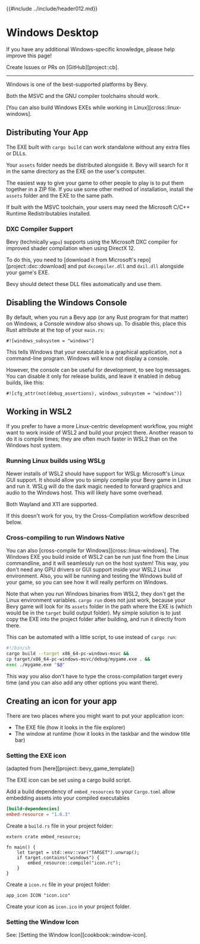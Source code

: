{{#include ../include/header012.md}}

# Windows Desktop

If you have any additional Windows-specific knowledge,
please help improve this page!

Create Issues or PRs on [GitHub][project::cb].

---

Windows is one of the best-supported platforms by Bevy.

Both the MSVC and the GNU compiler toolchains should work.

[You can also build Windows EXEs while working in Linux][cross::linux-windows].

## Distributing Your App

The EXE built with `cargo build` can work standalone without any extra files or DLLs.

Your `assets` folder needs be distributed alongside it. Bevy will search for it in
the same directory as the EXE on the user's computer.

The easiest way to give your game to other people to play is to put them
together in a ZIP file. If you use some other method of installation,
install the `assets` folder and the EXE to the same path.

If built with the MSVC toolchain, your users may need the Microsoft C/C++
Runtime Redistributables installed.

### DXC Compiler Support

Bevy (technically `wgpu`) supports using the Microsoft DXC compiler for
improved shader compilation when using DirectX 12.

To do this, you need to [download it from Microsoft's
repo][project::dxc::download] and put `dxcompiler.dll` and `dxil.dll`
alongside your game's EXE.

Bevy should detect these DLL files automatically and use them.

## Disabling the Windows Console

By default, when you run a Bevy app (or any Rust program for that matter)
on Windows, a Console window also shows up. To disable this,
place this Rust attribute at the top of your `main.rs`:

```rust,no_run,noplayground
#![windows_subsystem = "windows"]
```

This tells Windows that your executable is a graphical application, not a
command-line program. Windows will know not display a console.

However, the console can be useful for development, to see log messages.
You can disable it only for release builds, and leave it enabled in debug
builds, like this:

```rust,no_run,noplayground
#![cfg_attr(not(debug_assertions), windows_subsystem = "windows")]
```

## Working in WSL2

If you prefer to have a more Linux-centric development workflow, you might want
to work inside of WSL2 and build your project there. Another reason to do it is
compile times; they are often much faster in WSL2 than on the Windows host
system.

### Running Linux builds using WSLg

Newer installs of WSL2 should have support for WSLg: Microsoft's Linux GUI
support. It should allow you to simply compile your Bevy game in Linux and
run it. WSLg will do the dark magic needed to forward graphics and audio to
the Windows host. This will likely have some overhead.

Both Wayland and X11 are supported.

If this doesn't work for you, try the Cross-Compilation workflow described
below.

### Cross-compiling to run Windows Native

You can also [cross-compile for Windows][cross::linux-windows]. The Windows
EXE you build inside of WSL2 can be run just fine from the Linux commandline,
and it will seamlessly run on the host system! This way, you don't need any
GPU drivers or GUI support inside your WSL2 Linux environment. Also, you
will be running and testing the Windows build of your game, so you can see
how it will really perform on Windows.

Note that when you run Windows binaries from WSL2, they don't get the Linux
environment variables. `cargo run` does not just work, because your Bevy game
will look for its `assets` folder in the path where the EXE is (which would be
in the `target` build output folder). My simple solution is to just copy the
EXE into the project folder after building, and run it directly from there.

This can be automated with a little script, to use instead of `cargo run`:

```sh
#!/bin/sh
cargo build --target x86_64-pc-windows-msvc &&
cp target/x86_64-pc-windows-msvc/debug/mygame.exe . &&
exec ./mygame.exe "$@"
```

This way you also don't have to type the cross-compilation target every time
(and you can also add any other options you want there).

## Creating an icon for your app

There are two places where you might want to put your application icon:
 - The EXE file (how it looks in the file explorer)
 - The window at runtime (how it looks in the taskbar and the window title bar)

### Setting the EXE icon

(adapted from [here][project::bevy_game_template])

The EXE icon can be set using a cargo build script.

Add a build dependency of `embed_resources` to your `Cargo.toml` allow embedding assets into your compiled executables
```toml
[build-dependencies]
embed-resource = "1.6.3"
```

Create a `build.rs` file in your project folder:

```rust,no_run,noplayground
extern crate embed_resource;

fn main() {
    let target = std::env::var("TARGET").unwrap();
    if target.contains("windows") {
        embed_resource::compile("icon.rc");
    }
}
```

Create a `icon.rc` file in your project folder:

```
app_icon ICON "icon.ico"
```

Create your icon as `icon.ico` in your project folder.

### Setting the Window Icon

See: [Setting the Window Icon][cookbook::window-icon].
